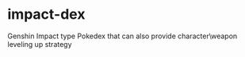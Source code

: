 # impact-dex
Genshin Impact type Pokedex that can also provide character\weapon leveling up strategy

